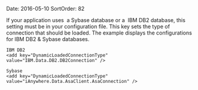 Date: 2016-05-10
SortOrder: 82

If your application uses  a Sybase database or a  IBM DB2 database, this setting must be in your configuration file. This key sets the type of connection that should be loaded. The example displays the configurations for IBM DB2 & Sybase databases.

```
IBM DB2
<add key="DynamicLoadedConnectionType"
value="IBM.Data.DB2.DB2Connection" />
 
Sybase
<add key="DynamicLoadedConnectionType"
value="iAnywhere.Data.AsaClient.AsaConnection" />
```
